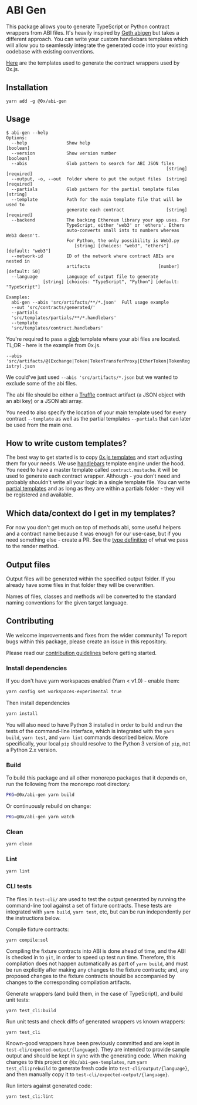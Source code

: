 # ABI Gen

This package allows you to generate TypeScript or Python contract wrappers from ABI files.
It's heavily inspired by [Geth abigen](https://github.com/ethereum/go-ethereum/wiki/Native-DApps:-Go-bindings-to-Ethereum-contracts) but takes a different approach.
You can write your custom handlebars templates which will allow you to seamlessly integrate the generated code into your existing codebase with existing conventions.

[Here](https://github.com/0xProject/0x-monorepo/tree/development/packages/0x.js/abi-gen-templates) are the templates used to generate the contract wrappers used by 0x.js.

## Installation

`yarn add -g @0x/abi-gen`

## Usage

```
$ abi-gen --help
Options:
  --help               Show help                                       [boolean]
  --version            Show version number                             [boolean]
  --abis               Glob pattern to search for ABI JSON files
                                                             [string] [required]
  --output, -o, --out  Folder where to put the output files  [string] [required]
  --partials           Glob pattern for the partial template files      [string]
  --template           Path for the main template file that will be used to
                       generate each contract                [string] [required]
  --backend            The backing Ethereum library your app uses. For
                       TypeScript, either 'web3' or 'ethers'. Ethers
                       auto-converts small ints to numbers whereas Web3 doesn't.
                       For Python, the only possibility is Web3.py
                          [string] [choices: "web3", "ethers"] [default: "web3"]
  --network-id         ID of the network where contract ABIs are nested in
                       artifacts                          [number] [default: 50]
  --language           Language of output file to generate
              [string] [choices: "TypeScript", "Python"] [default: "TypeScript"]

Examples:
  abi-gen --abis 'src/artifacts/**/*.json'  Full usage example
  --out 'src/contracts/generated/'
  --partials
  'src/templates/partials/**/*.handlebars'
  --template
  'src/templates/contract.handlebars'

```

You're required to pass a [glob](<https://en.wikipedia.org/wiki/Glob_(programming)>) template where your abi files are located.
TL;DR - here is the example from 0x.js.

`--abis 'src/artifacts/@(Exchange|Token|TokenTransferProxy|EtherToken|TokenRegistry).json`

We could've just used `--abis 'src/artifacts/*.json` but we wanted to exclude some of the abi files.

The abi file should be either a [Truffle](http://truffleframework.com/) contract artifact (a JSON object with an abi key) or a JSON abi array.

You need to also specify the location of your main template used for every contract `--template` as well as the partial templates `--partials` that can later be used from the main one.

## How to write custom templates?

The best way to get started is to copy [0x.js templates](https://github.com/0xProject/0x-monorepo/tree/development/packages/abi-gen-templates) and start adjusting them for your needs.
We use [handlebars](http://handlebarsjs.com/) template engine under the hood.
You need to have a master template called `contract.mustache`. it will be used to generate each contract wrapper. Although - you don't need and probably shouldn't write all your logic in a single template file. You can write [partial templates](http://handlebarsjs.com/partials.html) and as long as they are within a partials folder - they will be registered and available.

## Which data/context do I get in my templates?

For now you don't get much on top of methods abi, some useful helpers and a contract name because it was enough for our use-case, but if you need something else - create a PR.
See the [type definition](https://github.com/0xProject/0x-monorepo/tree/development/packages/abi-gen/src/types.ts) of what we pass to the render method.

## Output files

Output files will be generated within the specified output folder. If you already have some files in that folder they will be overwritten.

Names of files, classes and methods will be converted to the standard naming conventions for the given target language.

## Contributing

We welcome improvements and fixes from the wider community! To report bugs within this package, please create an issue in this repository.

Please read our [contribution guidelines](../../CONTRIBUTING.md) before getting started.

### Install dependencies

If you don't have yarn workspaces enabled (Yarn < v1.0) - enable them:

```bash
yarn config set workspaces-experimental true
```

Then install dependencies

```bash
yarn install
```

You will also need to have Python 3 installed in order to build and run the tests of the command-line interface, which is integrated with the `yarn build`, `yarn test`, and `yarn lint` commands described below. More specifically, your local `pip` should resolve to the Python 3 version of `pip`, not a Python 2.x version.

### Build

To build this package and all other monorepo packages that it depends on, run the following from the monorepo root directory:

```bash
PKG=@0x/abi-gen yarn build
```

Or continuously rebuild on change:

```bash
PKG=@0x/abi-gen yarn watch
```

### Clean

```bash
yarn clean
```

### Lint

```bash
yarn lint
```

### CLI tests

The files in `test-cli/` are used to test the output generated by running the command-line tool against a set of fixture contracts. These tests are integrated with `yarn build`, `yarn test`, etc, but can be run independently per the instructions below.

Compile fixture contracts:

```
yarn compile:sol
```

Compiling the fixture contracts into ABI is done ahead of time, and the ABI is checked in to `git`, in order to speed up test run time. Therefore, this compilation does not happen automatically as part of `yarn build`, and must be run explicitly after making any changes to the fixture contracts; and, any proposed changes to the fixture contracts should be accompanied by changes to the corresponding compilation artifacts.

Generate wrappers (and build them, in the case of TypeScript), and build unit tests:

```
yarn test_cli:build
```

Run unit tests and check diffs of generated wrappers vs known wrappers:

```
yarn test_cli
```

Known-good wrappers have been previously committed and are kept in `test-cli/expected-output/{language}`. They are intended to provide sample output and should be kept in sync with the generating code. When making changes to this project or `@0x/abi-gen-templates`, run `yarn test_cli:prebuild` to generate fresh code into `test-cli/output/{language}`, and then manually copy it to `test-cli/expected-output/{language}`.

Run linters against generated code:

```
yarn test_cli:lint
```
